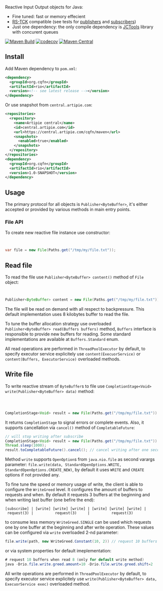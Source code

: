 Reactive Input Output objects for Java:
 - Fine tuned: fast or memory effecient
 - [RS-TCK](https://github.com/reactive-streams/reactive-streams-jvm/tree/master/tck) compatible (see tests for [publishers](https://github.com/g4s8/rio/blob/master/src/test/java/wtf/g4s8/rio/file/ReadFlowTest.java) and [subscribers](https://github.com/g4s8/rio/blob/master/src/test/java/wtf/g4s8/rio/file/WriteSubscriberTest.java))
 - Just one dependency: the only compile dependency is [JCTools](https://github.com/JCTools/JCTools) library with concurent queues

[![Maven Build](https://github.com/cqfn/rio/workflows/Maven%20Build/badge.svg)](https://github.com/cqfn/rio/actions?query=workflow%3A%22Maven+Build%22)
[![codecov](https://codecov.io/gh/cqfn/rio/branch/master/graph/badge.svg)](https://codecov.io/gh/cqfn/rio)
[![Maven Central](https://img.shields.io/maven-central/v/wtf.g4s8/rio.svg)](https://maven-badges.herokuapp.com/maven-central/wtf.g4s8/rio)

## Install

Add Maven dependency to `pom.xml`:
```xml
<dependency>
  <groupId>org.cqfn</groupId>
  <artifactId>rio</artifactId>
  <version><!-- see latest release --></version>
</dependency>
```

Or use snapshot from `central.artipie.com`:
```xml
<repositories>
  <repository>
    <name>Artipie central</name>
    <id>central.artipie.com</id>
    <url>https://central.artipie.com/cqfn/maven</url>
    <snapshots>
      <enabled>true</enabled>
    </snapshots>
  </repository>
</repositories>
<dependency>
  <groupId>org.cqfn</groupId>
  <artifactId>rio</artifactId>
  <version>1.0-SNAPSHOT</version>
</dependency>
```

## Usage

The primary protocol for all objects is `Publisher<ByteBuffer>`, it's either accepted or provided
by various methods in main entry points.

### File API

To create new reactive file instance use constructor:
```java


var file = new File(Paths.get("/tmp/my/file.txt"));
```

## Read file

To read the file use `Publisher<ByteBuffer> content()` method of `File` object:
```java


Publisher<ByteBuffer> content = new File(Paths.get("/tmp/my/file.txt")).content();
```

The file will be read on demand with all respect to backpressure.
This default implementation uses 8 kilobytes buffer to read the file.

To tune the buffer allocation strategy use overloaded `Publisher<ByteBuffer> read(Buffers buffers)` method,
`Buffers` interface is responsible to provide new buffers for reading. Some standard implementations are
available at `Buffers.Standard` enum.

All read operations are performed in `ThreadPoolExecutor` by default, to specify executor service explicitely use
`content(ExecuorService)` or `content(Buffers, ExecutorService)` overloaded methods.

## Write file

To write reactive stream of `ByteBuffer`s to file use `CompletionStage<Void> write(Publisher<ByteBuffer> data)`
method:

```java



CompletionStage<Void> result = new File(Paths.get("/tmp/my/file.txt")).write(data);
```
It returns `CompletionStage` to signal errors or complete events. Also, it supports cancellation via
`cancel()` method of `CompletableFuture`:
```java
// will stop writing after subscribe
CompletionStage<Void> result = new File(Paths.get("/tmp/my/file.txt")).write(data);
Thread.sleep(1000);
result.toCompletableFuture().cancel(); // cancel writing after one second
```

Method `write` supports `OpenOption`s from `java.nio.file` as second varargs parameter:
`file.write(data, StandardOpenOptions.WRITE, StandardOpenOptions.CREATE_NEW)`, by default it uses
`WRITE` and `CREATE` options if not provided any.

To fine tune the speed or memory usage of write, the client is able to configure the `WriteGreed` level.
It configures the amount of buffers to requests and when. By default it requests 3 buffers at the beginning and
when writing last buffer (one befire the end):
```
[subscribe] | [write] [write] [write] | [write] [write] [write] |
 request(3) |          request(3)     |          request(3)
```
to consume less memory `WriteGreed.SINGLE` can be used which requests one by one buffer at the beginning and after
write operation. These values can be configured via `write` overloaded 2-nd parameter:
```java
file.write(path, new WriteGreed.Constant(10, 2)) // request 10 buffers when read 8
```
or via system properties for default imeplementation:
```java
# request 10 buffers when read 8 (only for default write method)
java -Drio.file.write.greed.amount=10 -Drio.file.write.greed.shift=2
```

All write operations are performed in `ThreadPoolExecutor` by default, to specify executor service explicitely use
`write(Publisher<ByteBuffer> data, ExecuorService exec)` overloaded method.
